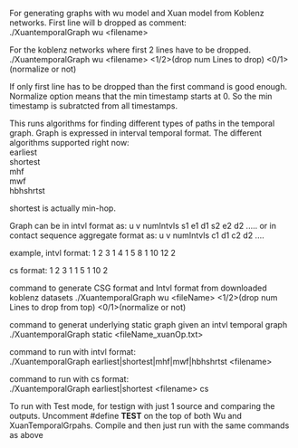 For generating graphs with wu model and Xuan model from Koblenz networks. First line will b dropped as comment: <br>
./XuantemporalGraph wu \<filename\> <br>

For the koblenz networks where first 2 lines have to be dropped. <br>
./XuantemporalGraph wu \<filename\> \<1/2\>(drop num Lines to drop) \<0/1\>(normalize or not) <br>

If only first line has to be dropped than the first command is good enough. <br>
Normalize option means that the min timestamp starts at 0. So the min timestamp is subratcted from all timestamps. <br>

This runs algorithms for finding different types of paths in the temporal graph.
Graph is expressed in interval temporal format.
The different algorithms supported right now: <br>
earliest <br>
shortest <br>
mhf <br>
mwf <br>
hbhshrtst  <br>

shortest is actually min-hop. <br>

Graph can be in intvl format as:
u v numIntvls s1 e1 d1 s2 e2 d2 .....
or in contact sequence aggregate format as:
u v numIntvls c1 d1 c2 d2 ....

example, intvl format:
1 2 3 1 4 1 5 8 1 10 12 2

cs format:
1 2 3 1 1 5 1 10 2

command to generate CSG format and Intvl format from downloaded koblenz datasets
./XuantemporalGraph wu \<fileName\> \<1/2\>(drop num Lines to drop from top)  \<0/1\>(normalize or not) <br>

command to generat underlying static graph given an intvl temporal graph
./XuantemporalGraph static \<fileName_xuanOp.txt\> <br>

command to run with intvl format: <br>
./XuantemporalGraph earliest|shortest|mhf|mwf|hbhshrtst \<filename\> <br>

command to run with cs format: <br>
./XuantemporalGraph earliest|shortest \<filename\> cs <br>

To run with Test mode, for testign with just 1 source and comparing the outputs.
Uncomment #define __TEST__ on the top of both Wu and XuanTemporalGrpahs.
Compile and then just run with the same commands as above
